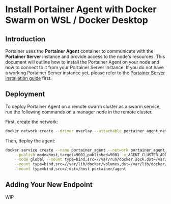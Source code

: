 # Install Portainer Agent with Docker Swarm on WSL / Docker Desktop

## Introduction

Portainer uses the **Portainer Agent** container to communicate with the **Portainer Server** instance and provide access to the node's resources. This document will outline how to install the Portainer Agent on your node and how to connect to it from your Portainer Server instance. If you do not have a working Portainer Server instance yet, please refer to the [Portainer Server installation guide](../../server/swarm/wsl.md) first.

## Deployment

To deploy Portainer Agent on a remote swarm cluster as a swarm service, run the following commands on a manager node in the remote cluster.

First, create the network:

```bash
docker network create --driver overlay --attachable portainer_agent_network
```

Then, deploy the agent:

```bash
docker service create --name portainer_agent --network portainer_agent_network \
    --publish mode=host,target=9001,published=9001 -e AGENT_CLUSTER_ADDR=tasks.portainer_agent \
    --mode global --mount type=bind,src=//var/run/docker.sock,dst=/var/run/docker.sock \
    --mount type=bind,src=//var/lib/docker/volumes,dst=/var/lib/docker/volumes \
    --mount type=bind,src=/,dst=/host portainer/agent
```

## Adding Your New Endpoint

WIP


